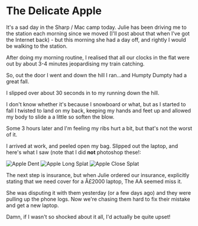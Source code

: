 # The Delicate Apple

It's a sad day in the Sharp / Mac camp today. Julie has been driving me to the station each morning since we moved (I'll post about that when I've got the Internet back) - but this morning she had a day off, and rightly I would be walking to the station.

After doing my morning routine, I realised that all our clocks in the flat were out by about 3-4 minutes jeopardising my train catching.

So, out the door I went and down the hill I ran...and Humpty Dumpty had a great fall.

<!--more-->

I slipped over about 30 seconds in to my running down the hill.

I don't know whether it's because I snowboard or what, but as I started to fall I twisted to land on my back, keeping my hands and feet up and allowed my body to slide a a little so soften the blow.

Some 3 hours later and I'm feeling my ribs hurt a bit, but that's not the worst of it.

I arrived at work, and peeled open my bag.  Slipped out the laptop, and here's what I saw (note that I did <strong>not</strong> photoshop these!:

<img id="image43" alt="Apple Dent" src="http://remysharp.com/wp-content/uploads/2006/12/image_00020.jpg" />

<img id="image44" alt="Apple Long Splat" src="http://remysharp.com/wp-content/uploads/2006/12/image_00021.jpg" />

<img id="image45" alt="Apple Close Splat" src="http://remysharp.com/wp-content/uploads/2006/12/image_00022.jpg" />

The next step is insurance, but when Julie ordered our insurance, explicitly stating that we need cover for a Â£2000 laptop, The AA seemed miss it.

She was disputing it with them yesterday (or a few days ago) and they were pulling up the phone logs.  Now we're chasing them hard to fix their mistake and get a new laptop.

Damn, if I wasn't so shocked about it all, I'd actually be quite upset!